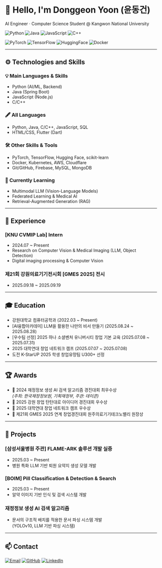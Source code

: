 # 👋 Hello, I'm Donggeon Yoon (윤동건)
AI Engineer · Computer Science Student @ Kangwon National University

<!-- 기술 스택 배지 -->
![Python](https://img.shields.io/badge/Python-3776AB?style=for-the-badge&logo=python&logoColor=white)
![Java](https://img.shields.io/badge/Java-007396?style=for-the-badge&logo=java&logoColor=white)
![JavaScript](https://img.shields.io/badge/JavaScript-F7DF1E?style=for-the-badge&logo=javascript&logoColor=black)
![C++](https://img.shields.io/badge/C++-00599C?style=for-the-badge&logo=c%2B%2B&logoColor=white)

![PyTorch](https://img.shields.io/badge/PyTorch-EE4C2C?style=for-the-badge&logo=pytorch&logoColor=white)
![TensorFlow](https://img.shields.io/badge/TensorFlow-FF6F00?style=for-the-badge&logo=tensorflow&logoColor=white)
![HuggingFace](https://img.shields.io/badge/HuggingFace-FFD21E?style=for-the-badge&logo=huggingface&logoColor=black)
![Docker](https://img.shields.io/badge/Docker-2496ED?style=for-the-badge&logo=docker&logoColor=white)

---

## ⚙️ Technologies and Skills

### 💡 Main Languages & Skills
- Python (AI/ML, Backend)
- Java (Spring Boot)
- JavaScript (Node.js)
- C/C++

### 🖋️ All Languages
- Python, Java, C/C++, JavaScript, SQL  
- HTML/CSS, Flutter (Dart)

### 🛠️ Other Skills & Tools
- PyTorch, TensorFlow, Hugging Face, scikit-learn  
- Docker, Kubernetes, AWS, Cloudflare  
- Git/GitHub, Firebase, MySQL, MongoDB  

### 🚀 Currently Learning
- Multimodal LLM (Vision-Language Models)  
- Federated Learning & Medical AI  
- Retrieval-Augmented Generation (RAG)  

---

## 🏢 Experience

### [KNU CVMIP Lab] Intern
- 2024.07 ~ Present  
- Research on Computer Vision & Medical Imaging (LLM, Object Detection)  
- Digital imaging processing & Computer Vision 

### 제21회 강원의료기기전시회 [GMES 2025] 전시
- 2025.09.18 ~ 2025.09.19  

---

## 🎓 Education

- 강원대학교 컴퓨터공학과 (2022.03 ~ Present)  
- [AI융합아카데미] LLM을 활용한 나만의 비서 만들기 (2025.08.24 ~ 2025.08.28)  
- [우수팀 선정] 2025 하나 소셜벤처 유니버시티 창업 기본 교육 (2025.07.08 ~ 2025.07.31)  
- 2025 대학연대 창업 네트워크 캠프 (2025.07.07 ~ 2025.07.08)  
- 도전 K-StarUP 2025 학생 창업유망팀 U300+ 선정  

---

## 🏆 Awards

- 🥇 2024 재정정보 생성 AI 검색 알고리즘 경진대회 최우수상  
  *(주최: 한국재정정보원, 기획재정부, 주관: 데이콘)*  
- 🥈 2025 강원 창업 탄탄대로 아이디어 경진대회 우수상  
- 🥈 2025 대학연대 창업 네트워크 캠프 우수상  
- 🏅 제21회 GMES 2025 연계 창업경진대회 원주의료기기테크노밸리 원장상  

---

## 🚀 Projects

### [삼성서울병원 주관] FLAME-ARK 솔루션 개발 실증
- 2025.03 ~ Present  
- 병원 특화 LLM 기반 퇴원 요약지 생성 모델 개발  

### [BOIM] Pill Classification & Detection & Search
- 2025.03 ~ Present  
- 알약 이미지 기반 인식 및 검색 시스템 개발  

### 재정정보 생성 AI 검색 알고리즘
- 문서의 구조적 배치를 적용한 문서 파싱 시스템 개발  
  (YOLOv10, LLM 기반 파싱 시스템)  

---

## 📫 Contact

[![Email](https://img.shields.io/badge/Email-D14836?style=for-the-badge&logo=gmail&logoColor=white)](mailto:ydg06081@kangwon.ac.kr)
[![GitHub](https://img.shields.io/badge/GitHub-181717?style=for-the-badge&logo=github&logoColor=white)](https://github.com/YOUR_ID)
[![LinkedIn](https://img.shields.io/badge/LinkedIn-0A66C2?style=for-the-badge&logo=linkedin&logoColor=white)](https://linkedin.com/in/YOUR_ID)
